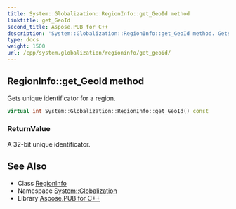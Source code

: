 ```yaml
---
title: System::Globalization::RegionInfo::get_GeoId method
linktitle: get_GeoId
second_title: Aspose.PUB for C++
description: 'System::Globalization::RegionInfo::get_GeoId method. Gets unique identificator for a region in C++.'
type: docs
weight: 1500
url: /cpp/system.globalization/regioninfo/get_geoid/
---
```

## RegionInfo::get_GeoId method


Gets unique identificator for a region.

```cpp
virtual int System::Globalization::RegionInfo::get_GeoId() const
```


### ReturnValue

A 32-bit unique identificator.

## See Also

* Class [RegionInfo](../)
* Namespace [System::Globalization](../../)
* Library [Aspose.PUB for C++](../../../)

